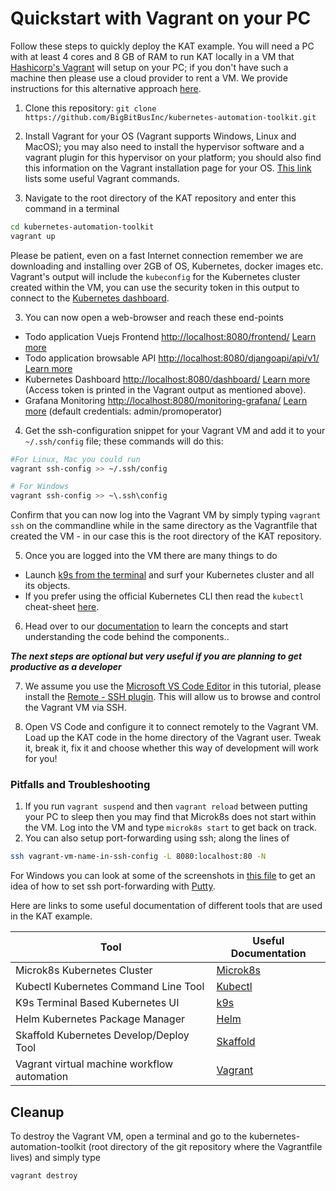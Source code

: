 # Quickstart with Vagrant on your PC

Follow these steps to quickly deploy the KAT example. You will need a PC with at least 4 cores and 8 GB of RAM  to run KAT locally in a VM that [Hashicorp's Vagrant](https://www.vagrantup.com/downloads) will setup on your PC; if you don't have such a machine then please  use a cloud provider to rent a VM. We provide instructions for this alternative approach [here](./cloudvm.md).

1. Clone this repository: `git clone https://github.com/BigBitBusInc/kubernetes-automation-toolkit.git`

2. Install Vagrant for your OS (Vagrant supports Windows, Linux and MacOS); you may also need to install the hypervisor software and a vagrant plugin for this hypervisor on your platform; you should also find this information on the Vagrant installation page for your OS. [This link](https://gist.github.com/wpscholar/a49594e2e2b918f4d0c4) lists some useful Vagrant commands.

3. Navigate to the root directory of the KAT repository and enter this command in a terminal
```bash
cd kubernetes-automation-toolkit
vagrant up
```

Please be patient, even on a fast Internet connection remember we are downloading and installing over 2GB of OS, Kubernetes, docker images etc. Vagrant's output will include the `kubeconfig` for the Kubernetes cluster created within the VM, you can use the security token in this output to connect to the [Kubernetes dashboard](../k8s-common-code/k8sdashboard/).

3.   You can now open a web-browser and reach these end-points
  - Todo application Vuejs Frontend [http://localhost:8080/frontend/](http://localhost:8080/frontend/) [Learn more](../code/app-code/frontend/todo-vuejs/)
  - Todo application browsable API [http://localhost:8080/djangoapi/api/v1/](http://localhost:8080/djangoapi/api/v1) [Learn more](../code/app-code/api/todo-python-django/)
  - Kubernetes Dashboard [http://localhost:8080/dashboard/](http://localhost:8080/dashboard/) [Learn more](../code/k8s-common-code/k8sdashboard/) (Access token is printed in the Vagrant output as mentioned above).
  - Grafana Monitoring [http://localhost:8080/monitoring-grafana/](http://localhost:8080/monitoring-grafana/) [Learn more](../code/k8s-common-code/monitoring/) (default credentials: admin/promoperator)


4. Get the ssh-configuration snippet for your Vagrant VM and add it to your `~/.ssh/config` file; these commands will do this:
```bash
#For Linux, Mac you could run
vagrant ssh-config >> ~/.ssh/config

# For Windows
vagrant ssh-config >> ~\.ssh\config
```
Confirm that you can now log into the Vagrant VM by simply typing `vagrant ssh` on the commandline while in the same directory as the Vagrantfile that created the VM - in our case this is the root directory of the KAT repository.

5. Once you are logged into the VM there are many things to do
  - Launch [k9s from the terminal](https://k9scli.io/) and surf your Kubernetes cluster and all its objects.
  - If you prefer using the official Kubernetes CLI  then  read the `kubectl` cheat-sheet [here](https://kubernetes.io/docs/reference/kubectl/cheatsheet/).

6. Head over to our [documentation](./README.md) to learn the concepts and start understanding the code behind the components..


***The next steps are optional but very useful if you are planning to get productive as a developer***

7.  We assume you use the [Microsoft VS Code Editor](https://code.visualstudio.com/Download) in this tutorial, please install the [Remote - SSH plugin](https://code.visualstudio.com/docs/remote/ssh). This will allow us to browse and control the Vagrant VM via SSH.

8. Open VS Code and configure it to connect remotely to the Vagrant VM. Load up the KAT code in the home directory of the Vagrant user. Tweak it, break it, fix it and choose whether this way of development will work for you!

### Pitfalls and Troubleshooting
  1. If you run `vagrant suspend` and then `vagrant reload` between putting your PC to sleep then you may find that Microk8s does not start within the VM. Log into the VM and type `microk8s start` to get back on track.
  2. You can also setup port-forwarding using ssh; along the lines of 
   ```bash
   ssh vagrant-vm-name-in-ssh-config -L 8080:localhost:80 -N
   ```
   
   For Windows you can look at some of the screenshots in [this file](windows-setup.md) to get an idea of how to set ssh port-forwarding  with [Putty](https://www.putty.org/).


Here are links to some useful documentation of different tools that are used in the KAT example.

| Tool | Useful Documentation |
| ---- | ---------- |
| Microk8s Kubernetes Cluster | [Microk8s](https://microk8s.io/docs/commands) |
| Kubectl Kubernetes Command Line Tool | [Kubectl](https://kubernetes.io/docs/reference/kubectl/cheatsheet/) |
| K9s Terminal Based Kubernetes UI | [k9s](https://k9scli.io/) |
| Helm Kubernetes Package Manager | [Helm](https://helm.sh/docs/intro/using_helm/) |
| Skaffold Kubernetes Develop/Deploy Tool | [Skaffold](https://skaffold.dev/docs/workflows/) |
| Vagrant virtual machine workflow automation | [Vagrant](https://gist.github.com/wpscholar/a49594e2e2b918f4d0c4) |
   

   
   
## Cleanup

To destroy the Vagrant VM, open a terminal and go to the kubernetes-automation-toolkit (root directory of the git repository where the Vagrantfile lives) and simply type

```
vagrant destroy
```
